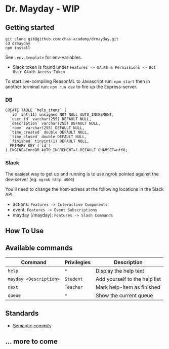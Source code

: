 # Dr. Mayday - WIP

## Getting started

```
git clone git@github.com:chas-academy/drmayday.git
cd drmayday
npm install
```

See `.env.template` for env-variables.

- Slack token is found under `Features -> OAuth & Permissions -> Bot User OAuth Access Token`

To start live-compiling ReasonML to Javascript run: 
`npm start` 
then in another terminal run: 
`npm run dev` 
to fire up the Express-server.

### DB

```
CREATE TABLE `help_items` (
  `id` int(11) unsigned NOT NULL AUTO_INCREMENT,
  `user_id` varchar(255) DEFAULT NULL,
  `description` varchar(255) DEFAULT NULL,
  `room` varchar(255) DEFAULT NULL,
  `time_created` double DEFAULT NULL,
  `time_closed` double DEFAULT NULL,
  `finished` tinyint(1) DEFAULT NULL,
  PRIMARY KEY (`id`)
) ENGINE=InnoDB AUTO_INCREMENT=1 DEFAULT CHARSET=utf8;
```

### Slack

The easiest way to get up and running is to use ngrok pointed against the dev-server (eg. `ngrok http 4000`)

You'll need to change the host-adress at the following locations in the Slack API.

- actions: `Features -> Interactive Components` 
- event: `Features -> Event Subscriptions` 
- mayday (/mayday): `Features -> Slash Commands` 

## How To Use

## Available commands

| Command                | Privilegies | Description                   |
| ---------------------- | ----------- | ----------------------------- |
| `help`                 | `*`         | Display the help text         |
| `mayday <Description>` | `Student`   | Add yourself to the help list |
| `next`                 | `Teacher`   | Mark help-item as finished    |
| `queue`                | `*`         | Show the current queue        |

## Standards

- [Semantic commits](https://gist.github.com/lessp/7af7ca9e3a2f3508755dcddfcbc1f15d)

## ... more to come
